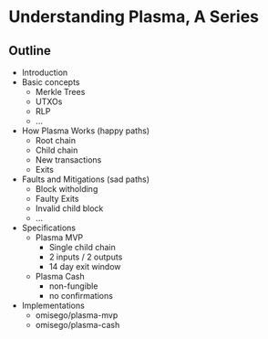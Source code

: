 # Understanding Plasma, A Series

## Outline

- Introduction
- Basic concepts
  - Merkle Trees
  - UTXOs
  - RLP
  - ...
- How Plasma Works (happy paths)
  - Root chain
  - Child chain
  - New transactions
  - Exits
- Faults and Mitigations (sad paths)
  - Block witholding
  - Faulty Exits
  - Invalid child block
  - ...
- Specifications
  - Plasma MVP
    - Single child chain
    - 2 inputs / 2 outputs
    - 14 day exit window
  - Plasma Cash
    - non-fungible
    - no confirmations
- Implementations
  - omisego/plasma-mvp
  - omisego/plasma-cash
